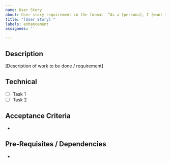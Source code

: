 ```yaml
---
name: User Story
about: User story requirement in the format  “As a [persona], I [want to], [so that].”
title: "[User Story] "
labels: enhancement
assignees: ''

---
```


## Description
[Description of work to be done / requirement]

## Technical
- [ ] Task 1
- [ ] Task 2

## Acceptance Criteria
- 

## Pre-Requisites / Dependencies
-

